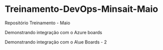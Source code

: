 # Treinamento-DevOps-Minsait-Maio
Repositório Treinamento - Maio

Demonstrando integração com o Azure boards


Demonstrando integração com o A\ue Boards - 2
